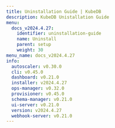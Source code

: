 ```yaml
---
title: Uninstallation Guide | KubeDB
description: KubeDB Unistallation Guide
menu:
  docs_v2024.4.27:
    identifier: uninstallation-guide
    name: Uninstall
    parent: setup
    weight: 30
menu_name: docs_v2024.4.27
info:
  autoscaler: v0.30.0
  cli: v0.45.0
  dashboard: v0.21.0
  installer: v2024.4.27
  ops-manager: v0.32.0
  provisioner: v0.45.0
  schema-manager: v0.21.0
  ui-server: v0.21.0
  version: v2024.4.27
  webhook-server: v0.21.0
---
```


